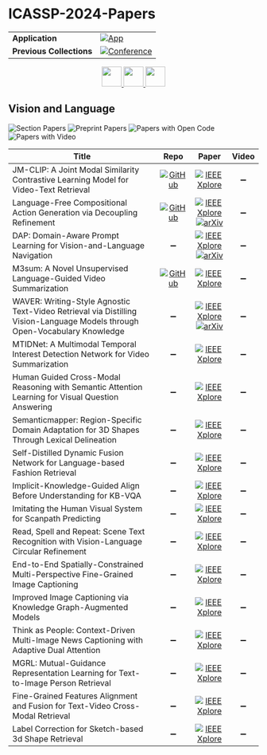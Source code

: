 # ICASSP-2024-Papers

<table>
    <tr>
        <td><strong>Application</strong></td>
        <td>
            <a href="https://huggingface.co/spaces/DmitryRyumin/NewEraAI-Papers" style="float:left;">
                <img src="https://img.shields.io/badge/🤗-NewEraAI--Papers-FFD21F.svg" alt="App" />
            </a>
        </td>
    </tr>
    <tr>
        <td><strong>Previous Collections</strong></td>
        <td>
            <a href="https://github.com/DmitryRyumin/ICASSP-2023-24-Papers/blob/main/README_2023.md">
                <img src="http://img.shields.io/badge/ICASSP-2023-0073AE.svg" alt="Conference">
            </a>
        </td>
    </tr>
</table>

<div align="center">
    <a href="https://github.com/DmitryRyumin/ICASSP-2023-24-Papers/blob/main/sections/2024/main/MMSP.md">
        <img src="https://cdn.jsdelivr.net/gh/DmitryRyumin/NewEraAI-Papers@main/images/left.svg" width="40" alt="" />
    </a>
    <a href="https://github.com/DmitryRyumin/ICASSP-2023-24-Papers/">
        <img src="https://cdn.jsdelivr.net/gh/DmitryRyumin/NewEraAI-Papers@main/images/home.svg" width="40" alt="" />
    </a>
    <a href="https://github.com/DmitryRyumin/ICASSP-2023-24-Papers/blob/main/sections/2024/main/AASP.md">
        <img src="https://cdn.jsdelivr.net/gh/DmitryRyumin/NewEraAI-Papers@main/images/right.svg" width="40" alt="" />
    </a>
</div>

## Vision and Language

![Section Papers](https://img.shields.io/badge/Section%20Papers-6-42BA16) ![Preprint Papers](https://img.shields.io/badge/Preprint%20Papers-3-b31b1b) ![Papers with Open Code](https://img.shields.io/badge/Papers%20with%20Open%20Code-3-1D7FBF) ![Papers with Video](https://img.shields.io/badge/Papers%20with%20Video-0-FF0000)

| **Title** | **Repo** | **Paper** | **Video** |
|-----------|:--------:|:---------:|:---------:|
| JM-CLIP: A Joint Modal Similarity Contrastive Learning Model for Video-Text Retrieval | [![GitHub](https://img.shields.io/github/stars/DannielGe/JM-CLIP?style=flat)](https://github.com/DannielGe/JM-CLIP) | [![IEEE Xplore](https://img.shields.io/badge/IEEE-10446490-E4A42C.svg)](https://ieeexplore.ieee.org/document/10446490) | :heavy_minus_sign: |
| Language-Free Compositional Action Generation via Decoupling Refinement | [![GitHub](https://img.shields.io/github/stars/XLiu443/Language-free-Compositional-Action-Generation-via-Decoupling-Refinement?style=flat)](https://github.com/XLiu443/Language-free-Compositional-Action-Generation-via-Decoupling-Refinement) | [![IEEE Xplore](https://img.shields.io/badge/IEEE-10448207-E4A42C.svg)](https://ieeexplore.ieee.org/document/10448207) <br /> [![arXiv](https://img.shields.io/badge/arXiv-2307.03538-b31b1b.svg)](https://arxiv.org/abs/2307.03538) | :heavy_minus_sign: |
| DAP: Domain-Aware Prompt Learning for Vision-and-Language Navigation | :heavy_minus_sign: | [![IEEE Xplore](https://img.shields.io/badge/IEEE-10446504-E4A42C.svg)](https://ieeexplore.ieee.org/document/10446504) <br /> [![arXiv](https://img.shields.io/badge/arXiv-2311.17812-b31b1b.svg)](https://arxiv.org/abs/2311.17812) | :heavy_minus_sign: |
| M3sum: A Novel Unsupervised Language-Guided Video Summarization | [![GitHub](https://img.shields.io/github/stars/ZovanZhou/M3Sum?style=flat)](https://github.com/ZovanZhou/M3Sum) | [![IEEE Xplore](https://img.shields.io/badge/IEEE-10447504-E4A42C.svg)](https://ieeexplore.ieee.org/document/10447504) | :heavy_minus_sign: |
| WAVER: Writing-Style Agnostic Text-Video Retrieval via Distilling Vision-Language Models through Open-Vocabulary Knowledge | :heavy_minus_sign: | [![IEEE Xplore](https://img.shields.io/badge/IEEE-10446193-E4A42C.svg)](https://ieeexplore.ieee.org/document/10446193) <br /> [![arXiv](https://img.shields.io/badge/arXiv-2312.09507-b31b1b.svg)](https://arxiv.org/abs/2312.09507) | :heavy_minus_sign: |
| MTIDNet: A Multimodal Temporal Interest Detection Network for Video Summarization | :heavy_minus_sign: | [![IEEE Xplore](https://img.shields.io/badge/IEEE-10448236-E4A42C.svg)](https://ieeexplore.ieee.org/document/10448236) | :heavy_minus_sign: |
| Human Guided Cross-Modal Reasoning with Semantic Attention Learning for Visual Question Answering | :heavy_minus_sign: | [![IEEE Xplore](https://img.shields.io/badge/IEEE-10448302-E4A42C.svg)](https://ieeexplore.ieee.org/document/10448302) | :heavy_minus_sign: |
| Semanticmapper: Region-Specific Domain Adaptation for 3D Shapes Through Lexical Delineation | :heavy_minus_sign: | [![IEEE Xplore](https://img.shields.io/badge/IEEE-10446758-E4A42C.svg)](https://ieeexplore.ieee.org/document/10446758) | :heavy_minus_sign: |
| Self-Distilled Dynamic Fusion Network for Language-based Fashion Retrieval | :heavy_minus_sign: | [![IEEE Xplore](https://img.shields.io/badge/IEEE-10445903-E4A42C.svg)](https://ieeexplore.ieee.org/document/10445903) | :heavy_minus_sign: |
| Implicit-Knowledge-Guided Align Before Understanding for KB-VQA | :heavy_minus_sign: | [![IEEE Xplore](https://img.shields.io/badge/IEEE-10448108-E4A42C.svg)](https://ieeexplore.ieee.org/document/10448108) | :heavy_minus_sign: |
| Imitating the Human Visual System for Scanpath Predicting | :heavy_minus_sign: | [![IEEE Xplore](https://img.shields.io/badge/IEEE-10447354-E4A42C.svg)](https://ieeexplore.ieee.org/document/10447354) | :heavy_minus_sign: |
| Read, Spell and Repeat: Scene Text Recognition with Vision-Language Circular Refinement | :heavy_minus_sign: | [![IEEE Xplore](https://img.shields.io/badge/IEEE-10446176-E4A42C.svg)](https://ieeexplore.ieee.org/document/10446176) | :heavy_minus_sign: |
| End-to-End Spatially-Constrained Multi-Perspective Fine-Grained Image Captioning | :heavy_minus_sign: | [![IEEE Xplore](https://img.shields.io/badge/IEEE-10445846-E4A42C.svg)](https://ieeexplore.ieee.org/document/10445846) | :heavy_minus_sign: |
| Improved Image Captioning via Knowledge Graph-Augmented Models | :heavy_minus_sign: | [![IEEE Xplore](https://img.shields.io/badge/IEEE-10447637-E4A42C.svg)](https://ieeexplore.ieee.org/document/10447637) | :heavy_minus_sign: |
| Think as People: Context-Driven Multi-Image News Captioning with Adaptive Dual Attention | :heavy_minus_sign: | [![IEEE Xplore](https://img.shields.io/badge/IEEE-10446024-E4A42C.svg)](https://ieeexplore.ieee.org/document/10446024) | :heavy_minus_sign: |
| MGRL: Mutual-Guidance Representation Learning for Text-to-Image Person Retrieval | :heavy_minus_sign: | [![IEEE Xplore](https://img.shields.io/badge/IEEE-10447260-E4A42C.svg)](https://ieeexplore.ieee.org/document/10447260) | :heavy_minus_sign: |
| Fine-Grained Features Alignment and Fusion for Text-Video Cross-Modal Retrieval | :heavy_minus_sign: | [![IEEE Xplore](https://img.shields.io/badge/IEEE-10446511-E4A42C.svg)](https://ieeexplore.ieee.org/document/10446511) | :heavy_minus_sign: |
| Label Correction for Sketch-based 3d Shape Retrieval | :heavy_minus_sign: | [![IEEE Xplore](https://img.shields.io/badge/IEEE-10447927-E4A42C.svg)](https://ieeexplore.ieee.org/document/10447927) | :heavy_minus_sign: |
